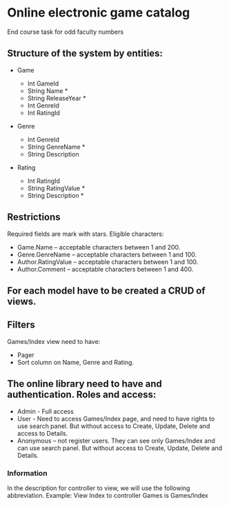# Online electronic game catalog
End course task for odd faculty numbers



## Structure of the system by entities:

- Game
  - Int GameId
  - String Name *
  - String ReleaseYear *
  - Int GenreId
  - Int RatingId

- Genre
  - Int GenreId
  - String GenreName *
  - String Description

- Rating
  - Int RatingId
  - String RatingValue *
  - String Description *



## Restrictions
Required fields are mark with stars. Eligible characters:
* Game.Name – acceptable characters between 1 and 200.
* Genre.GenreName – acceptable characters between 1 and 100.
* Author.RatingValue – acceptable characters between 1 and 100.
* Author.Comment – acceptable characters between 1 and 400.



## For each model have to be created a CRUD of views.



## Filters
Games/Index view need to have:
* Pager
* Sort column on Name, Genre and Rating.



## The online library need to have and authentication. Roles and access:
* Admin - Full access
* User - Need to access Games/Index page, and need to have rights to use search panel. But without access to Create, Update, Delete and access to Details.
* Anonymous – not register users. They can see only Games/Index and can use search panel. But without access to Create, Update, Delete and Details.



### Information
In the description for controller to view, we will use the following abbreviation.
Example: View Index to controller Games is Games/Index
